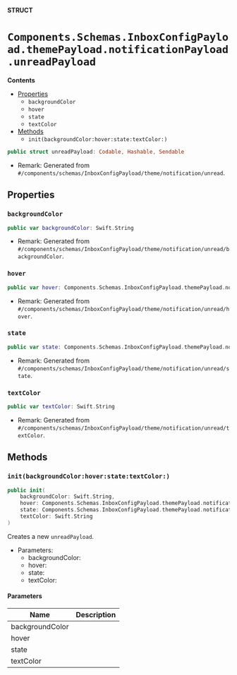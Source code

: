 **STRUCT**

# `Components.Schemas.InboxConfigPayload.themePayload.notificationPayload.unreadPayload`

**Contents**

- [Properties](#properties)
  - `backgroundColor`
  - `hover`
  - `state`
  - `textColor`
- [Methods](#methods)
  - `init(backgroundColor:hover:state:textColor:)`

```swift
public struct unreadPayload: Codable, Hashable, Sendable
```

- Remark: Generated from `#/components/schemas/InboxConfigPayload/theme/notification/unread`.

## Properties
### `backgroundColor`

```swift
public var backgroundColor: Swift.String
```

- Remark: Generated from `#/components/schemas/InboxConfigPayload/theme/notification/unread/backgroundColor`.

### `hover`

```swift
public var hover: Components.Schemas.InboxConfigPayload.themePayload.notificationPayload.unreadPayload.hoverPayload?
```

- Remark: Generated from `#/components/schemas/InboxConfigPayload/theme/notification/unread/hover`.

### `state`

```swift
public var state: Components.Schemas.InboxConfigPayload.themePayload.notificationPayload.unreadPayload.statePayload?
```

- Remark: Generated from `#/components/schemas/InboxConfigPayload/theme/notification/unread/state`.

### `textColor`

```swift
public var textColor: Swift.String
```

- Remark: Generated from `#/components/schemas/InboxConfigPayload/theme/notification/unread/textColor`.

## Methods
### `init(backgroundColor:hover:state:textColor:)`

```swift
public init(
    backgroundColor: Swift.String,
    hover: Components.Schemas.InboxConfigPayload.themePayload.notificationPayload.unreadPayload.hoverPayload? = nil,
    state: Components.Schemas.InboxConfigPayload.themePayload.notificationPayload.unreadPayload.statePayload? = nil,
    textColor: Swift.String
)
```

Creates a new `unreadPayload`.

- Parameters:
  - backgroundColor:
  - hover:
  - state:
  - textColor:

#### Parameters

| Name | Description |
| ---- | ----------- |
| backgroundColor |  |
| hover |  |
| state |  |
| textColor |  |